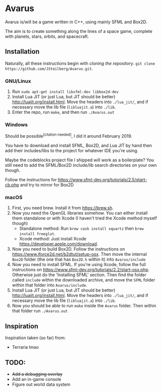 # Avarus
Avarus is/will be a game written in C++, using mainly SFML and Box2D.

The aim is to create something along the lines of a space game, complete with planets, stars, orbits, and spacecraft. 

## Installation
Naturally, all these instructions begin with _cloning the repository_. `git clone https://github.com/JSteilberg/Avarus.git`.
### GNU/Linux
1. Run `sudo apt-get install libsfml-dev libbox2d-dev`
2. Install Lua JIT (or just Lua, but JIT should be better) http://luajit.org/install.html. Move the headers into `./lua_jit/`, and if necessary move the lib file (`libluajit.a`) into `./lib`.
3. Enter the repo, run `make`, and then run `./Avarus.out`

### Windows
Should be possible<sup>[citation needed]</sup>, I did it around February 2019.

You have to download and install SFML, Box2D, and Lua JIT by hand then add their includes/libs to the project for whatever IDE you're using.

Maybe the codeblocks project file I shipped will work as a boilerplate? You still need to add the SFML/Box2D include/lib search directories on your own though. 

Follow the instructions for https://www.sfml-dev.org/tutorials/2.5/start-cb.php and try to mirror for Box2D

### macOS
1. First, you need brew. Install it from https://brew.sh.
2. Now you need the OpenGL libraries somehow. You can either install them standalone or with Xcode (I haven't tried the Xcode method myself though)
    * Standalone method: Run `brew cask install xquartz` then `brew install freeglut`.
    * Xcode method: Just install Xcode https://developer.apple.com/download.
3. Now you need to build Box2D. Follow the instructions on https://www.iforce2d.net/b2dtut/setup-osx. Then move the internal `Box2D` folder (the one that has `Box2D.h` within it) into `Avarus/include`
4. Now you need to install SFML. If you're using Xcode, follow the full instructions on https://www.sfml-dev.org/tutorials/2.2/start-osx.php. Otherwise just do the 'Installing SFML' section. Then find the folder called `include` within the downloaded archive, and move the `SFML` folder within that folder into `Avarus/include`.
5. Install Lua JIT (or just Lua, but JIT should be better) http://luajit.org/install.html. Move the headers into `./lua_jit/`, and if necessary move the lib file (`libluajit.a`) into `./lib`.
6. Now you should be able to run `make` inside the `Avarus` folder. Then within that folder run `./Avarus.out`

## Inspiration
Inspiration taken (so far) from: 
* Terraria lmao


## TODO: 
* ~~Add a debugging overlay~~
* Add an in-game console
* Figure out world data system
